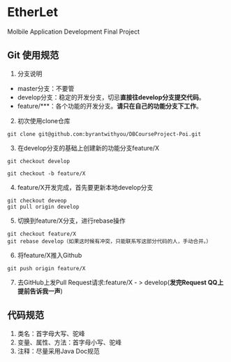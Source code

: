 # EtherLet
Molbile Application Development Final Project

## Git 使用规范

1. 分支说明
- master分支：不要管
- develop分支：稳定的开发分支，切忌**直接往develop分支提交代码**。
- feature/***：各个功能的开发分支。**请只在自己的功能分支下工作**。

2. 初次使用clone仓库
```
git clone git@github.com:byrantwithyou/DBCourseProject-Poi.git
```
3. 在develop分支的基础上创建新的功能分支feature/X

```
git checkout develop

git checkout -b feature/X
```

4. feature/X开发完成，首先要更新本地develop分支
```
git checkout deveop
git pull origin develop
```
5. 切换到feature/X分支，进行rebase操作
```
git checkout feature/X
git rebase develop（如果这时候有冲突，只能联系写这部分代码的人，手动合并。）
```
6. 将feature/X推入Github
```
git push origin feature/X
```
7. 去GitHub上发Pull Request请求:feature/X - > develop(**发完Request QQ上提前告诉我一声**)


## 代码规范
1. 类名：首字母大写、驼峰
2. 变量、属性、方法：首字母小写、驼峰
3. 注释：尽量采用Java Doc规范
